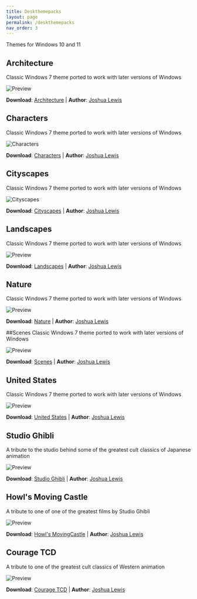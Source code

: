 ```yaml
---
title: Deskthemepacks
layout: page
permalink: /deskthemepacks
nav_order: 3
---
```


Themes for Windows 10 and 11

## Architecture
Classic Windows 7 theme ported to work with later versions of Windows

![Preview][ArchitecturePreview]

 **Download**: [Architecture][Architecture] | **Author**: [Joshua Lewis][PhantomNimbi]

## Characters 
Classic Windows 7 theme ported to work with later versions of Windows

![Characters][CharactersPreview]

 **Download**: [Characters][Characters] | **Author**: [Joshua Lewis][PhantomNimbi]

## Cityscapes
Classic Windows 7 theme ported to work with later versions of Windows

![Cityscapes][CityscapesPreview]

 **Download**: [Cityscapes][Cityscapes] | **Author**: [Joshua Lewis][PhantomNimbi]

## Landscapes
Classic Windows 7 theme ported to work with later versions of Windows

![Preview][LandscapesPreview]

 **Download**: [Landscapes][Landscapes] | **Author**: [Joshua Lewis][PhantomNimbi]

## Nature
Classic Windows 7 theme ported to work with later versions of Windows

![Preview][NaturePreview]

**Download**: [Nature][Nature] | **Author**: [Joshua Lewis][PhantomNimbi]

##Scenes
Classic Windows 7 theme ported to work with later versions of Windows

![Preview][ScenesPreview]

 **Download**: [Scenes][Scenes] | **Author**: [Joshua Lewis][PhantomNimbi]

## United States
Classic Windows 7 theme ported to work with later versions of Windows

![Preview][UnitedStatesPreview]

 **Download**: [United States][UnitedStates] | **Author**: [Joshua Lewis][PhantomNimbi]

## Studio Ghibli
A tribute to the studio behind some of the greatest cult classics of Japanese animation

![Preview][StudioGhibliPreview]

 **Download**:  [Studio Ghibli][StudioGhibli] | **Author**: [Joshua Lewis][PhantomNimbi]

## Howl's Moving Castle
A tribute to one of one of the greatest films by Studio Ghibli

![Preview][HowlsMovingCastlePreview]

 **Download**: [Howl's MovingCastle][HowlsMovingCastle] | **Author**: [Joshua Lewis][PhantomNimbi]


## Courage TCD
A tribute to one of the greatest cult classics of Western animation

![Preview][CourageTCDPreview]

 **Download**: [Courage TCD][CourageTCD] | **Author**: [Joshua Lewis][PhantomNimbi]



[PhantomNimbi]: https://github.com/PhantomNimbi

[Architecture]: https://github.com/TBR-Development/Windows-Deskthemepacks/tree/main/projects/Architecture/

[Characters]: https://github.com/TBR-Development/Windows-Deskthemepacks/tree/main/projects/Characters/

[Nature]: https://github.com/TBR-Development/Windows-Deskthemepacks/tree/main/projects/Nature/

[Scenes]: https://github.com/TBR-Development/Windows-Deskthemepacks/tree/main/projects/Scenes/

[Cityscapes]: https://github.com/TBR-Development/Windows-Deskthemepacks/tree/main/projects/Cityscapes/

[Landscapes]: https://github.com/TBR-Development/Windows-Deskthemepacks/tree/main/projects/Landscapes/

[UnitedStates]: https://github.com/TBR-Development/Windows-Deskthemepacks/tree/main/projects/United%20States/

[StudioGhibli]: https://github.com/TBR-Development/Windows-Deskthemepacks/tree/main/projects/Studii%20Ghibli/

[HowlsMovingCastle]: https://github.com/TBR-Development/Windows-Deskthemepacks/tree/main/projects/Howls%20Moving%20Castle/

[CourageTCD]: https://github.com/TBR-Development/Windows-Deskthemepacks/tree/main/projects/Courage%20TCD/

[ScenesPreview]: assets/images/Scenes.png

[CharactersPreview]: assets/images/Characters.png

[LandscapesPreview]: assets/images/Landscapes.png

[NaturePreview]: assets/images/Nature.png

[CityscapesPreview]: assets/images/Cityscapes.png

[ArchitecturePreview]: assets/images/Architecture.png

[UnitedStatesPreview]: assets/images/United%20States.png

[StudioGhibliPreview]: assets/images/Studio%20Ghibli.png

[HowlsMovingCastlePreview]: assets/images/Howls%20Moving%20Castle.png

[CourageTCDPreview]: assets/images/Courage%20TCD.png


